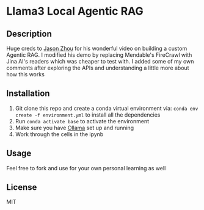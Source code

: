 # Llama3 Local Agentic RAG

## Description

Huge creds to [Jason Zhou](https://x.com/jasonzhou1993) for his wonderful video on building a custom Agentic RAG. I modified his demo by replacing Mendable's FireCrawl with Jina AI's readers which was cheaper to test with. I added some of my own comments after exploring the APIs and understanding a little more about how this works

## Installation

1. Git clone this repo and create a conda virtual environment via: `conda env create -f environment.yml` to install all the dependencies
2. Run `conda activate base` to activate the environment
3. Make sure you have [Ollama](https://ollama.com/) set up and running
4. Work through the cells in the ipynb

## Usage

Feel free to fork and use for your own personal learning as well

## License

MIT
